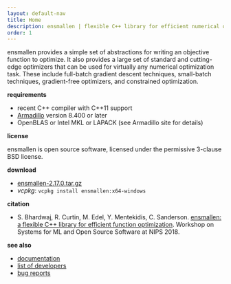 ```yaml
---
layout: default-nav
title: Home
description: ensmallen | flexible C++ library for efficient numerical optimization
order: 1
---
```

ensmallen provides a simple set of abstractions for writing an objective
function to optimize. It also provides a large set of standard and cutting-edge
optimizers that can be used for virtually any numerical optimization task.
These include full-batch gradient descent techniques, small-batch techniques,
gradient-free optimizers, and constrained optimization.

**requirements**

 * recent C++ compiler with C++11 support
 * [Armadillo](http://arma.sourceforge.net) version 8.400 or later
 * OpenBLAS or Intel MKL or LAPACK (see Armadillo site for details)

**license**

  ensmallen is open source software, licensed under the permissive 3-clause BSD
license.

**download**

 - [ensmallen-2.17.0.tar.gz](files/ensmallen-2.17.0.tar.gz)
 - _vcpkg_: `vcpkg install ensmallen:x64-windows`

**citation**

  * S. Bhardwaj, R. Curtin, M. Edel, Y. Mentekidis, C. Sanderson.
    [ensmallen: a flexible C++ library for efficient function optimization](files/ensmallen_2018.pdf).
    Workshop on Systems for ML and Open Source Software at NIPS 2018.

**see also**

 * [documentation](docs.html)
 * [list of developers](developers.html)
 * [bug reports](questions.html)
